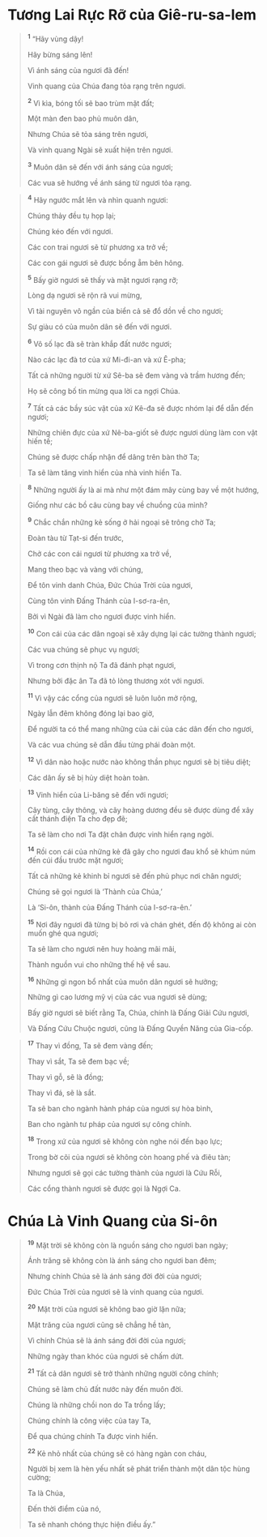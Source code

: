 # Tương Lai Rực Rỡ của Giê-ru-sa-lem

> <sup><b>1</b></sup> “Hãy vùng dậy!
> 
> Hãy bừng sáng lên!
> 
> Vì ánh sáng của ngươi đã đến!
> 
> Vinh quang của Chúa đang tỏa rạng trên ngươi.
> 
> <sup><b>2</b></sup> Vì kìa, bóng tối sẽ bao trùm mặt đất;
> 
> Một màn đen bao phủ muôn dân,
> 
> Nhưng Chúa sẽ tỏa sáng trên ngươi,
> 
> Và vinh quang Ngài sẽ xuất hiện trên ngươi.
> 
> <sup><b>3</b></sup> Muôn dân sẽ đến với ánh sáng của ngươi;
> 
> Các vua sẽ hướng về ánh sáng từ ngươi tỏa rạng.
>


> <sup><b>4</b></sup> Hãy ngước mắt lên và nhìn quanh ngươi:
> 
> Chúng thảy đều tụ họp lại;
> 
> Chúng kéo đến với ngươi.
> 
> Các con trai ngươi sẽ từ phương xa trở về;
> 
> Các con gái ngươi sẽ được bồng ẵm bên hông.
> 
> <sup><b>5</b></sup> Bấy giờ ngươi sẽ thấy và mặt ngươi rạng rỡ;
> 
> Lòng dạ ngươi sẽ rộn rã vui mừng,
> 
> Vì tài nguyên vô ngần của biển cả sẽ đổ dồn về cho ngươi;
> 
> Sự giàu có của muôn dân sẽ đến với ngươi.
> 
> <sup><b>6</b></sup> Vô số lạc đà sẽ tràn khắp đất nước ngươi;
> 
> Nào các lạc đà tơ của xứ Mi-đi-an và xứ Ê-pha;
> 
> Tất cả những người từ xứ Sê-ba sẽ đem vàng và trầm hương đến;
> 
> Họ sẽ công bố tin mừng qua lời ca ngợi Chúa.
> 
> <sup><b>7</b></sup> Tất cả các bầy súc vật của xứ Kê-đa sẽ được nhóm lại để dẫn đến ngươi;
> 
> Những chiên đực của xứ Nê-ba-giốt sẽ được ngươi dùng làm con vật hiến tế;
> 
> Chúng sẽ được chấp nhận để dâng trên bàn thờ Ta;
> 
> Ta sẽ làm tăng vinh hiển của nhà vinh hiển Ta.
>


> <sup><b>8</b></sup> Những người ấy là ai mà như một đám mây cùng bay về một hướng,
> 
> Giống như các bồ câu cùng bay về chuồng của mình?
> 
> <sup><b>9</b></sup> Chắc chắn những kẻ sống ở hải ngoại sẽ trông chờ Ta;
> 
> Ðoàn tàu từ Tạt-si đến trước,
> 
> Chở các con cái ngươi từ phương xa trở về,
> 
> Mang theo bạc và vàng với chúng,
> 
> Ðể tôn vinh danh Chúa, Ðức Chúa Trời của ngươi,
> 
> Cùng tôn vinh Ðấng Thánh của I-sơ-ra-ên,
> 
> Bởi vì Ngài đã làm cho ngươi được vinh hiển.
> 
> <sup><b>10</b></sup> Con cái của các dân ngoại sẽ xây dựng lại các tường thành ngươi;
> 
> Các vua chúng sẽ phục vụ ngươi;
> 
> Vì trong cơn thịnh nộ Ta đã đánh phạt ngươi,
> 
> Nhưng bởi đặc ân Ta đã tỏ lòng thương xót với ngươi.
> 
> <sup><b>11</b></sup> Vì vậy các cổng của ngươi sẽ luôn luôn mở rộng,
> 
> Ngày lẫn đêm không đóng lại bao giờ,
> 
> Ðể người ta có thể mang những của cải của các dân đến cho ngươi,
> 
> Và các vua chúng sẽ dẫn đầu từng phái đoàn một.
> 
> <sup><b>12</b></sup> Vì dân nào hoặc nước nào không thần phục ngươi sẽ bị tiêu diệt;
> 
> Các dân ấy sẽ bị hủy diệt hoàn toàn.
>


> <sup><b>13</b></sup> Vinh hiển của Li-băng sẽ đến với ngươi;
> 
> Cây tùng, cây thông, và cây hoàng dương đều sẽ được dùng để xây cất thánh điện Ta cho đẹp đẽ;
> 
> Ta sẽ làm cho nơi Ta đặt chân được vinh hiển rạng ngời.
> 
> <sup><b>14</b></sup> Rồi con cái của những kẻ đã gây cho ngươi đau khổ sẽ khúm núm đến cúi đầu trước mặt ngươi;
> 
> Tất cả những kẻ khinh bỉ ngươi sẽ đến phủ phục nơi chân ngươi;
> 
> Chúng sẽ gọi ngươi là ‘Thành của Chúa,’
> 
> Là ‘Si-ôn, thành của Ðấng Thánh của I-sơ-ra-ên.’
> 
> <sup><b>15</b></sup> Nơi đây ngươi đã từng bị bỏ rơi và chán ghét, đến độ không ai còn muốn ghé qua ngươi;
> 
> Ta sẽ làm cho ngươi nên huy hoàng mãi mãi,
> 
> Thành nguồn vui cho những thế hệ về sau.
> 
> <sup><b>16</b></sup> Những gì ngon bổ nhất của muôn dân ngươi sẽ hưởng;
> 
> Những gì cao lương mỹ vị của các vua ngươi sẽ dùng;
> 
> Bấy giờ ngươi sẽ biết rằng Ta, Chúa, chính là Ðấng Giải Cứu ngươi,
> 
> Và Ðấng Cứu Chuộc ngươi, cũng là Ðấng Quyền Năng của Gia-cốp.
>


> <sup><b>17</b></sup> Thay vì đồng, Ta sẽ đem vàng đến;
> 
> Thay vì sắt, Ta sẽ đem bạc về;
> 
> Thay vì gỗ, sẽ là đồng;
> 
> Thay vì đá, sẽ là sắt.
> 
> Ta sẽ ban cho ngành hành pháp của ngươi sự hòa bình,
> 
> Ban cho ngành tư pháp của ngươi sự công chính.
> 
> <sup><b>18</b></sup> Trong xứ của ngươi sẽ không còn nghe nói đến bạo lực;
> 
> Trong bờ cõi của ngươi sẽ không còn hoang phế và điêu tàn;
> 
> Nhưng ngươi sẽ gọi các tường thành của ngươi là Cứu Rỗi,
> 
> Các cổng thành ngươi sẽ được gọi là Ngợi Ca.
>

# Chúa Là Vinh Quang của Si-ôn

> <sup><b>19</b></sup> Mặt trời sẽ không còn là nguồn sáng cho ngươi ban ngày;
> 
> Ánh trăng sẽ không còn là ánh sáng cho ngươi ban đêm;
> 
> Nhưng chính Chúa sẽ là ánh sáng đời đời của ngươi;
> 
> Ðức Chúa Trời của ngươi sẽ là vinh quang của ngươi.
> 
> <sup><b>20</b></sup> Mặt trời của ngươi sẽ không bao giờ lặn nữa;
> 
> Mặt trăng của ngươi cũng sẽ chẳng hề tàn,
> 
> Vì chính Chúa sẽ là ánh sáng đời đời của ngươi;
> 
> Những ngày than khóc của ngươi sẽ chấm dứt.
> 
> <sup><b>21</b></sup> Tất cả dân ngươi sẽ trở thành những người công chính;
> 
> Chúng sẽ làm chủ đất nước này đến muôn đời.
> 
> Chúng là những chồi non do Ta trồng lấy;
> 
> Chúng chính là công việc của tay Ta,
> 
> Ðể qua chúng chính Ta được vinh hiển.
> 
> <sup><b>22</b></sup> Kẻ nhỏ nhất của chúng sẽ có hàng ngàn con cháu,
> 
> Người bị xem là hèn yếu nhất sẽ phát triển thành một dân tộc hùng cường;
> 
> Ta là Chúa,
> 
> Ðến thời điểm của nó,
> 
> Ta sẽ nhanh chóng thực hiện điều ấy.”
>

